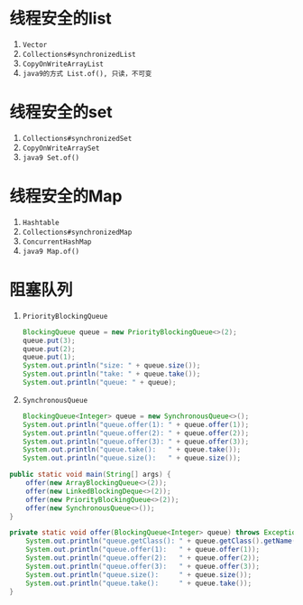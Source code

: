 # 线程安全的list

1. `Vector`
2. `Collections#synchronizedList`
3. `CopyOnWriteArrayList`
4. `java9的方式 List.of(), 只读，不可变`

# 线程安全的set

1. `Collections#synchronizedSet`
2. `CopyOnWriteArraySet`
3. `java9 Set.of()`

# 线程安全的Map

1. `Hashtable`
2. `Collections#synchronizedMap`
3. `ConcurrentHashMap`
4. `java9 Map.of()`

# 阻塞队列

1. `PriorityBlockingQueue`

   ```java
   BlockingQueue queue = new PriorityBlockingQueue<>(2);
   queue.put(3);
   queue.put(2);
   queue.put(1);
   System.out.println("size: " + queue.size());
   System.out.println("take: " + queue.take());
   System.out.println("queue: " + queue);
   ```

2. `SynchronousQueue`

   ```java
   BlockingQueue<Integer> queue = new SynchronousQueue<>();
   System.out.println("queue.offer(1): " + queue.offer(1));
   System.out.println("queue.offer(2): " + queue.offer(2));
   System.out.println("queue.offer(3): " + queue.offer(3));
   System.out.println("queue.take():   " + queue.take());
   System.out.println("queue.size():   " + queue.size());
   ```

```java
public static void main(String[] args) {
    offer(new ArrayBlockingQueue<>(2));
    offer(new LinkedBlockingDeque<>(2));
    offer(new PriorityBlockingQueue<>(2));
    offer(new SynchronousQueue<>());
}

private static void offer(BlockingQueue<Integer> queue) throws Exception{
    System.out.println("queue.getClass(): " + queue.getClass().getName());
    System.out.println("queue.offer(1):   " + queue.offer(1));
    System.out.println("queue.offer(2):   " + queue.offer(2));
    System.out.println("queue.offer(3):   " + queue.offer(3));
    System.out.println("queue.size():     " + queue.size());
    System.out.println("queue.take():     " + queue.take());
}
```

